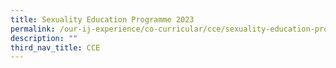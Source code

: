 ```yaml
---
title: Sexuality Education Programme 2023
permalink: /our-ij-experience/co-curricular/cce/sexuality-education-programme-2023-Primary6/
description: ""
third_nav_title: CCE
---
```


